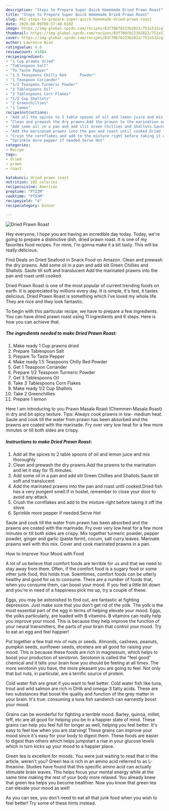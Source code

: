 ```yaml
---
description: "Steps to Prepare Super Quick Homemade Dried Prawn Roast"
title: "Steps to Prepare Super Quick Homemade Dried Prawn Roast"
slug: 461-steps-to-prepare-super-quick-homemade-dried-prawn-roast
date: 2020-08-09T08:57:48.610Z
image: https://img-global.cpcdn.com/recipes/83f706f8223b2822/751x532cq70/dried-prawn-roast-recipe-main-photo.jpg
thumbnail: https://img-global.cpcdn.com/recipes/83f706f8223b2822/751x532cq70/dried-prawn-roast-recipe-main-photo.jpg
cover: https://img-global.cpcdn.com/recipes/83f706f8223b2822/751x532cq70/dried-prawn-roast-recipe-main-photo.jpg
author: Lawrence Wise
ratingvalue: 4.6
reviewcount: 41884
recipeingredient:
- "1 Cup prawns dried"
- "Tablespoon Salt"
- "To Taste Pepper"
- "1.5 Teaspoons Chilly Red      Powder"
- "1 Teaspoon Coriander"
- "1/2 Teaspoon Turmeric Powder"
- "3 Tablespoons Oil"
- "3 Tablespoons Corn Flakes"
- "1/2 Cup Shallots"
- "2 Greenchillies"
- "1 lemon"
recipeinstructions:
- "Add all the spices to 2 table spoons of oil and lemon juice and mix thoroughly"
- "Clean and prewash the dry prawns.Add the prawns to the marination and let it stay for 15 minutes."
- "Add some oil in a pan and add slit Green Chillies and Shallots.Saute till soft and translucent"
- "Add the marinated prawns into the pan and roast until cooked.Dried fish has a very pungent smell.If in hostel, remember to close your door to avoid any attack."
- "Crush the cornflakes and add to the mixture right before taking it off the stove"
- "Sprinkle more pepper if needed.Serve Hot"
categories:
- Recipe
tags:
- dried
- prawn
- roast

katakunci: dried prawn roast 
nutrition: 182 calories
recipecuisine: American
preptime: "PT22M"
cooktime: "PT53M"
recipeyield: "4"
recipecategory: Dinner

---
```



![Dried Prawn Roast](https://img-global.cpcdn.com/recipes/83f706f8223b2822/751x532cq70/dried-prawn-roast-recipe-main-photo.jpg)

Hey everyone, I hope you are having an incredible day today. Today, we're going to prepare a distinctive dish, dried prawn roast. It is one of my favorites food recipes. For mine, I'm gonna make it a bit tasty. This will be really delicious.

Find Deals on Dried Seafood in Snack Food on Amazon. Clean and prewash the dry prawns. Add some oil in a pan and add slit Green Chillies and Shallots. Saute till soft and translucent Add the marinated prawns into the pan and roast until cooked.

Dried Prawn Roast is one of the most popular of current trending foods on earth. It is appreciated by millions every day. It is simple, it's fast, it tastes delicious. Dried Prawn Roast is something which I've loved my whole life. They are nice and they look fantastic.


To begin with this particular recipe, we have to prepare a few ingredients. You can have dried prawn roast using 11 ingredients and 6 steps. Here is how you can achieve that.

<!--inarticleads1-->

##### The ingredients needed to make Dried Prawn Roast:

1. Make ready 1 Cup prawns dried
1. Prepare Tablespoon Salt
1. Prepare To Taste Pepper
1. Make ready 1.5 Teaspoons Chilly Red      Powder
1. Get 1 Teaspoon Coriander
1. Prepare 1/2 Teaspoon Turmeric Powder
1. Get 3 Tablespoons Oil
1. Take 3 Tablespoons Corn Flakes
1. Make ready 1/2 Cup Shallots
1. Take 2 Greenchillies
1. Prepare 1 lemon


Here I am introducing to you Prawn Masala Roast (Chemmen Masala Roast) in dry and bit spicy texture. Tips: Always cook prawns in low- medium heat. Saute and cook till the water from prawn has been absorbed and the prawns are coated with the marinade. Fry over very low heat for a few more minutes or till both sides are crispy. 

<!--inarticleads2-->

##### Instructions to make Dried Prawn Roast:

1. Add all the spices to 2 table spoons of oil and lemon juice and mix thoroughly
1. Clean and prewash the dry prawns.Add the prawns to the marination and let it stay for 15 minutes.
1. Add some oil in a pan and add slit Green Chillies and Shallots.Saute till soft and translucent
1. Add the marinated prawns into the pan and roast until cooked.Dried fish has a very pungent smell.If in hostel, remember to close your door to avoid any attack.
1. Crush the cornflakes and add to the mixture right before taking it off the stove
1. Sprinkle more pepper if needed.Serve Hot


Saute and cook till the water from prawn has been absorbed and the prawns are coated with the marinade. Fry over very low heat for a few more minutes or till both sides are crispy. Mix together turmeric powder, pepper powder, ginger and garlic (paste form), cocum, salt curry leaves. Marinate prawns well with this mix. Cover and cook marinated prawns in a pan. 

How to Improve Your Mood with Food


A lot of us believe that comfort foods are terrible for us and that we need to stay away from them. Often, if the comfort food is a sugary food or some other junk food, this holds true. Soemtimes, comfort foods can be utterly healthy and good for us to consume. There are a number of foods that, when you consume them, can boost your mood. If you feel a little bit down and you're in need of a happiness pick me up, try a couple of these.

Eggs, you may be astonished to find out, are fantastic at fighting depression. Just make sure that you don't get rid of the yolk. The yolk is the most essential part of the egg in terms of helping elevate your mood. Eggs, the yolks particularly, are loaded with B vitamins. B vitamins can really help you improve your mood. This is because they help improve the function of your neural transmitters, the parts of your brain that control your mood. Try to eat an egg and feel happier!

Put together a few trail mix of nuts or seeds. Almonds, cashews, peanuts, pumpkin seeds, sunflower seeds, etcetera are all good for raising your mood. This is because these foods are rich in magnesium, which helps to boost your production of serotonin. Serotonin is called the "feel good" chemical and it tells your brain how you should be feeling at all times. The more serotonin you have, the more pleasant you are going to feel. Not only that but nuts, in particular, are a terrific source of protein.

Cold water fish are great if you want to feel better. Cold water fish like tuna, trout and wild salmon are rich in DHA and omega-3 fatty acids. These are two substances that boost the quality and function of the grey matter in your brain. It's true: consuming a tuna fish sandwich can earnestly boost your mood. 

Grains can be wonderful for fighting a terrible mood. Barley, quinoa, millet, teff, etc are all good for helping you be in a happier state of mind. These grains can help you feel full for longer as well, helping you feel better. It's easy to feel low when you are starving! These grains can improve your mood since it's easy for your body to digest them. These foods are easier to digest than others which helps jumpstart a rise in your glucose levels which in turn kicks up your mood to a happier place.

Green tea is excellent for moods. You were just waiting to read that in this article, weren't you? Green tea is rich in an amino acid referred to as L-theanine. Studies have found that this specific amino acid can actually stimulate brain waves. This helps focus your mental energy while at the same time making the rest of your body more relaxed. You already knew that green tea helps you become healthier. Now you know that green tea can elevate your mood as well!

As you can see, you don't need to eat all that junk food when you wish to feel better! Try  some  of  these  hints  instead.

